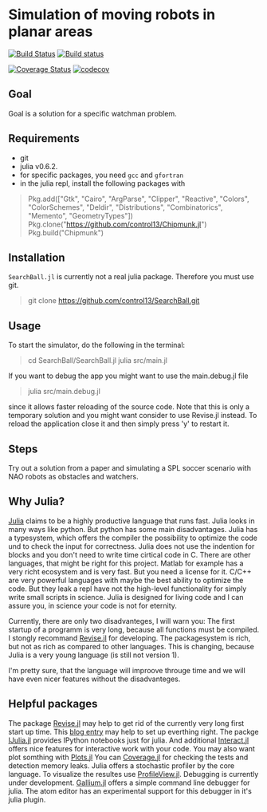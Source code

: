 # Simulation of moving robots in planar areas

[![Build Status](https://travis-ci.com/control13/SearchBall.jl.svg?branch=master)](https://travis-ci.com/control13/SearchBall.jl)
[![Build status](https://ci.appveyor.com/api/projects/status/r5tmps042r07ujhm?svg=true)](https://ci.appveyor.com/project/control13/searchball-jl)

[![Coverage Status](https://coveralls.io/repos/github/control13/SearchBall.jl/badge.svg?branch=master)](https://coveralls.io/github/control13/SearchBall.jl?branch=master)
[![codecov](https://codecov.io/gh/control13/SearchBall.jl/branch/master/graph/badge.svg)](https://codecov.io/gh/control13/SearchBall.jl)

## Goal

Goal is a solution for a specific watchman problem.

## Requirements

- git
- julia v0.6.2.
- for specific packages, you need `gcc` and `gfortran`
- in the julia repl, install the following packages with
> Pkg.add(["Gtk", "Cairo", "ArgParse", "Clipper", "Reactive", "Colors", "ColorSchemes", "Deldir", "Distributions", "Combinatorics", "Memento", "GeometryTypes"])
> Pkg.clone("https://github.com/control13/Chipmunk.jl")
> Pkg.build("Chipmunk")

## Installation

`SearchBall.jl` is currently not a real julia package. Therefore you must use git.

> git clone https://github.com/control13/SearchBall.git

## Usage

To start the simulator, do the following in the terminal:
> cd SearchBall/SearchBall.jl
> julia src/main.jl

If you want to debug the app you might want to use the main.debug.jl file
> julia src/main.debug.jl

since it allows faster reloading of the source code. Note that this is only a
temporary solution and you might want consider to use Revise.jl instead.
To reload the application close it and then simply press 'y' to restart it.


## Steps

Try out a solution from a paper and simulating a SPL soccer scenario with NAO
robots as obstacles and watchers.

## Why Julia?

[Julia](https://julialang.org/) claims to be a highly productive language that runs fast.
Julia looks in many ways like python. But python has some main disadvantages.
Julia has a typesystem, which offers the compiler the possibility to optimize the code und to check the input
for correctness. Julia does not use the indention for blocks and you don't need to write time cirtical code in C.
There are other languages, that might be right for this project. Matlab for example has a very richt ecosystem
and is very fast. But you need a license for it. C/C++ are very powerful languages with maybe the best ability to
optimize the code. But they leak a repl have not the high-level functionality for simply write small scripts in science.
Julia is designed for living code and I can assure you, in science your code is not for eternity.

Currently, there are only two disadvanteges, I will warn you:
The first startup of a programm is very long, because all functions must be compiled. I stongly recommand
[Revise.jl](https://github.com/timholy/Revise.jl) for developing.
The packagesystem is rich, but not as rich as compared to other languages. This is changing, because Julia
is a very young language (is still not version 1).

I'm pretty sure, that the language will improove througe time and we will have even nicer
features without the disadvanteges.

## Helpful packages

The package [Revise.jl](https://github.com/timholy/Revise.jl) may help to get
rid of the currently very long first start up time. This
[blog entry](https://tpapp.github.io/post/julia-workflow/) may help to
set up everthing right.
The packge [IJulia.jl](https://github.com/JuliaLang/IJulia.jl) provides IPython notebooks just for julia. And additional
[Interact.jl](https://github.com/JuliaGizmos/Interact.jl) offers nice features for interactive work with your code. You may
also want plot somthing with [Plots.jl](https://github.com/JuliaPlots/Plots.jl)
You can [Coverage.jl](https://github.com/JuliaCI/Coverage.jl) for checking the tests
and detection memory leaks.
Julia offers a stochastic profiler by the core language. To visualize the resultes
use [ProfileView.jl](https://github.com/timholy/ProfileView.jl).
Debugging is currently under development. [Gallium.jl](https://github.com/Keno/Gallium.jl)
offers a simple command line debugger for julia. The atom editor has an experimental
support for this debugger in it's julia plugin.

